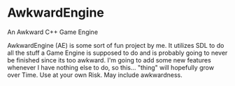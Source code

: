 # AwkwardEngine
An Awkward C++ Game Engine

AwkwardEngine (AE) is some sort of fun project by me. It utilizes SDL to do all the stuff a Game Engine is supposed to do and is probably going to never be finished since its too awkward. I'm going to add some new features whenever I have nothing else to do, so this... "thing" will hopefully grow over Time.
Use at your own Risk. May include awkwardness.